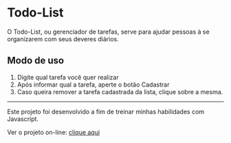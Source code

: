 # Todo-List

O Todo-List, ou gerenciador de tarefas, serve para ajudar pessoas à se organizarem com seus deveres diários.

## __Modo de uso__

1. Digite qual tarefa você quer realizar
2. Após informar qual a tarefa, aperte o botão Cadastrar
3. Caso queira remover a tarefa cadastrada da lista, clique sobre a mesma.

***

Este projeto foi desenvolvido a fim de treinar minhas habilidades com Javascript.

Ver o projeto on-line: [clique aqui](https://todo-list-jhon.netlify.app)
